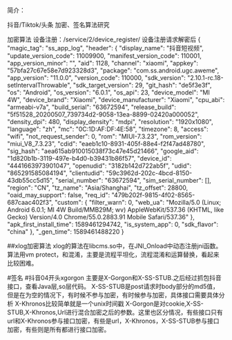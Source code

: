 简介：

抖音/Tiktok/头条 加密、签名算法研究

加密算法
    设备注册：/service/2/device_register/
设备注册请求解密后
{
    "magic_tag": "ss_app_log",
    "header": {
        "display_name": "抖音短视频",
        "update_version_code": 11009900,
        "manifest_version_code": 110001,
        "app_version_minor": "",
        "aid": 1128,
        "channel": "xiaomi",
        "appkey": "57bfa27c67e58e7d923328d3",
        "package": "com.ss.android.ugc.aweme",
        "app_version": "11.0.0",
        "version_code": 110000,
        "sdk_version": "2.10.1-rc.18-setIntervalThrowable",
        "sdk_target_version": 29,
        "git_hash": "de5f3e3f",
        "os": "Android",
        "os_version": "6.0.1",
        "os_api": 23,
        "device_model": "MI 4W",
        "device_brand": "Xiaomi",
        "device_manufacturer": "Xiaomi",
        "cpu_abi": "armeabi-v7a",
        "build_serial": "63672594",
        "release_build": "5f51528_20200507_739734d2-9058-13ea-8899-02420a000052",
        "density_dpi": 480,
        "display_density": "mdpi",
        "resolution": "1920x1080",
        "language": "zh",
        "mc": "0C:1D:AF:DF:4E:58",
        "timezone": 8,
        "access": "wifi",
        "not_request_sender": 0,
        "rom": "MIUI-7.3.23",
        "rom_version": "miui_V8_7.3.23",
        "cdid": "eaeb1c10-8931-405f-88e4-f2f47ad48780",
        "sig_hash": "aea615ab910015038f73c47e45d21466",
        "google_aid": "1d820b1b-3119-497e-b4d0-b39431b86f57",
        "device_id": "4441663973901047",
        "openudid": "3182b142d722ab5f",
        "udid": "865291585084194",
        "clientudid": "59c3962d-202c-4bcd-8150-43db55cc5d15",
        "serial_number": "63672594",
        "sim_serial_number": [],
        "region": "CN",
        "tz_name": "Asia/Shanghai",
        "tz_offset": 28800,
        "oaid_may_support": false,
        "req_id": "479b202f-9815-4f02-8565-687caac402f3",
        "custom": {
            "filter_warn": 0,
            "web_ua": "Mozilla/5.0 (Linux; Android 6.0.1; MI 4W Build/MMB29M; wv) AppleWebKit/537.36 (KHTML, like Gecko) Version/4.0 Chrome/55.0.2883.91 Mobile Safari/537.36"
        },
        "apk_first_install_time": 1589461294742,
        "is_system_app": 0,
        "sdk_flavor": "china"
    },
    "_gen_time": 1589461488220
}

##xlog加密算法
xlog的算法在libcms.so中，在JNI_Onload中动态注册jni函数。算法用vm protect，和混淆，主要是流程平坦化，流程混淆和运算替换，看起来比较困难。


#签名
#抖音04开头xgorgon
主要是X-Gorgon和X-SS-STUB.之后经过抓包抖音接口，查看Java层,so层代码。
X-SS-STUB是post请求时body部分的md5值，但是在为空的情况下，有时候不参与加密，有时候参与加密，具体接口需要具体分析
X-Khronos比较简单就是一个unix时间戳
X-Gorgon是对cookie,X-SS-STUB,X-Khronos,Url进行混合加密之后的参数。这里也区分情况，有些接口只有url和X-Khronos参与接口加密，有些是url，X-Khronos，X-SS-STUB参与接口加密，有些则是所有都进行接口加密。
